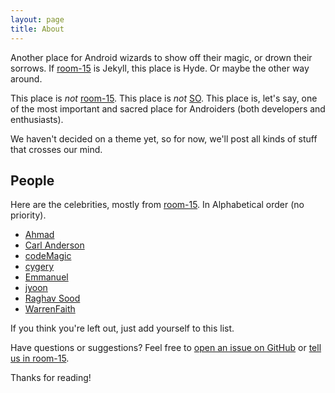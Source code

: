 ```yaml
---
layout: page
title: About
---
```


<p class="message">
  Another place for Android wizards to show off their magic, or drown their sorrows. If <a href="http://chat.stackoverflow.com/rooms/15/android">room-15</a> is Jekyll, this place is Hyde. Or maybe the other way around.
</p>

This place is *not* [room-15](http://chat.stackoverflow.com/rooms/15/android). This place is *not* [SO](http://stackoverflow.com). This place is, let's say, one of the most important and sacred place for Androiders (both developers and enthusiasts).

We haven't decided on a theme yet, so for now, we'll post all kinds of stuff that crosses our mind.

## People

Here are the celebrities, mostly from [room-15](http://chat.stackoverflow.com/rooms/15/android). In Alphabetical order (no priority).

* [Ahmad](http://stackoverflow.com/users/1333975/ahmad)
* [Carl Anderson](http://stackoverflow.com/users/2171147/carl-anderson)
* [codeMagic](http://stackoverflow.com/users/1380752/codemagic)
* [cygery](http://stackoverflow.com/users/2367849/cygery)
* [Emmanuel](http://stackoverflow.com/users/2029566/emmanuel)
* [jyoon](http://stackoverflow.com/users/3463021/jyoon)
* [Raghav Sood](http://stackoverflow.com/users/1069068/raghav-sood)
* [WarrenFaith](http://stackoverflow.com/users/180538/warrenfaith)

If you think you're left out, just add yourself to this list.

Have questions or suggestions? Feel free to [open an issue on GitHub](https://github.com/room-15/blog/issues/new) or [tell us in room-15](http://chat.stackoverflow.com/rooms/15/android).

Thanks for reading!
